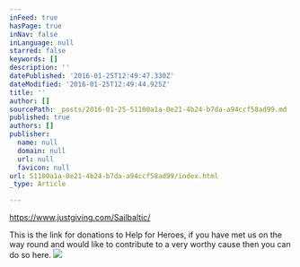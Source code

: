 ```yaml
---
inFeed: true
hasPage: true
inNav: false
inLanguage: null
starred: false
keywords: []
description: ''
datePublished: '2016-01-25T12:49:47.330Z'
dateModified: '2016-01-25T12:49:44.925Z'
title: ''
author: []
sourcePath: _posts/2016-01-25-51100a1a-0e21-4b24-b7da-a94ccf58ad99.md
published: true
authors: []
publisher:
  name: null
  domain: null
  url: null
  favicon: null
url: 51100a1a-0e21-4b24-b7da-a94ccf58ad99/index.html
_type: Article

---
```

https://www.justgiving.com/Sailbaltic/

This is the link for donations to Help for Heroes, if you have met us on the way round and would like to contribute to a very worthy cause then you can do so here.
![](https://s3-us-west-2.amazonaws.com/the-grid-img/p/e1ed1e824fa5f822dbef20f359ba74a328e46fc9.jpg)